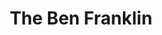 ---
pid: CH843
title: The Ben Franklin
location_transcription: 
zipcode: '70255'
outside_phl: 'X OAX '
neighborhood: 
age: '25'
age_range: 20-29
instagram: 
image_file_name: CH_843.jpg
proposal_transcription: 
topic: Figure,History,Philadelphia
topic_summary: 0, 0, 0
type: Other No Form
keywords_other: 
credit: E. Serrant
image_labels: "#NAME?"
twitter: 
facebook: 
permalink: "/monuments/ch843/"
layout: item-page
---